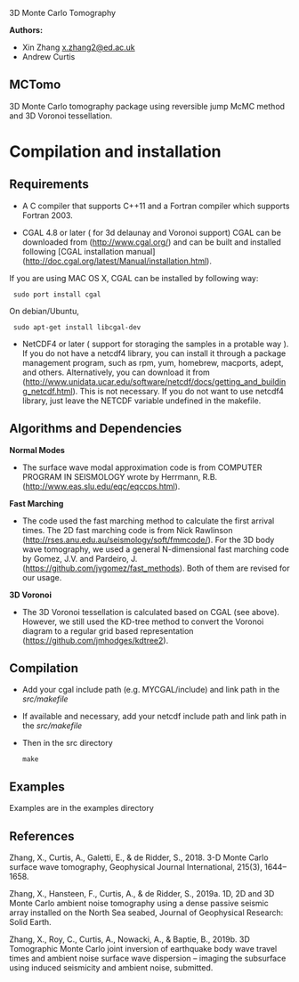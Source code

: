3D Monte Carlo Tomography 

**Authors:**
 - Xin Zhang x.zhang2@ed.ac.uk
 - Andrew Curtis

## MCTomo

3D Monte Carlo tomography package using reversible jump McMC method and 3D Voronoi tessellation.

Compilation and installation
============================

## Requirements

* A C compiler that supports C++11 and a Fortran compiler which supports Fortran 2003.

* CGAL 4.8 or later ( for 3d delaunay and Voronoi support) CGAL can be downloaded from (http://www.cgal.org/) and can be built and installed following [CGAL installation manual] (http://doc.cgal.org/latest/Manual/installation.html). 

If you are using MAC OS X, CGAL can be installed by following way:
     
     sudo port install cgal
  
  On debian/Ubuntu, 
     
     sudo apt-get install libcgal-dev

* NetCDF4 or later ( support for storaging the samples in a protable way ). If you do not have a netcdf4 library, you can install it through a package management program, such as rpm, yum, homebrew, macports, adept, and others.  Alternatively, you can download it from (http://www.unidata.ucar.edu/software/netcdf/docs/getting_and_building_netcdf.html).
  This is not necessary. If you do not want to use netcdf4 library, just leave the NETCDF variable undefined in the makefile.

## Algorithms and Dependencies

**Normal Modes**

* The surface wave modal approximation code is from COMPUTER PROGRAM IN SEISMOLOGY wrote by Herrmann, R.B. (http://www.eas.slu.edu/eqc/eqccps.html).

**Fast Marching**

* The code used the fast marching method to calculate the first arrival times. The 2D fast marching code is from Nick Rawlinson (http://rses.anu.edu.au/seismology/soft/fmmcode/). For the 3D body wave tomography, we used a general N-dimensional fast marching code by Gomez, J.V. and Pardeiro, J. (https://github.com/jvgomez/fast_methods). Both of them are revised for our usage.

**3D Voronoi**

* The 3D Voronoi tessellation is calculated based on CGAL (see above). However, we still used the KD-tree method to convert the Voronoi diagram to a regular grid based representation (https://github.com/jmhodges/kdtree2).

## Compilation

* Add your cgal include path (e.g. MYCGAL/include) and link path in the *src/makefile*
* If available and necessary, add your netcdf include path and link path in the *src/makefile*
* Then in the src directory

      make

## Examples
Examples are in the examples directory

## References

Zhang, X., Curtis, A., Galetti, E., & de Ridder, S., 2018. 3-D Monte Carlo surface wave tomography, Geophysical Journal International, 215(3), 1644–1658.

Zhang, X., Hansteen, F., Curtis, A., & de Ridder, S., 2019a. 1D, 2D and 3D Monte Carlo ambient noise tomography using a dense passive seismic array installed on the North Sea seabed, Journal of Geophysical
Research: Solid Earth.

Zhang, X., Roy, C., Curtis, A., Nowacki, A., & Baptie, B., 2019b. 3D Tomographic Monte Carlo joint inversion of earthquake body wave travel times and ambient noise surface wave dispersion – imaging the
subsurface using induced seismicity and ambient noise, submitted.





